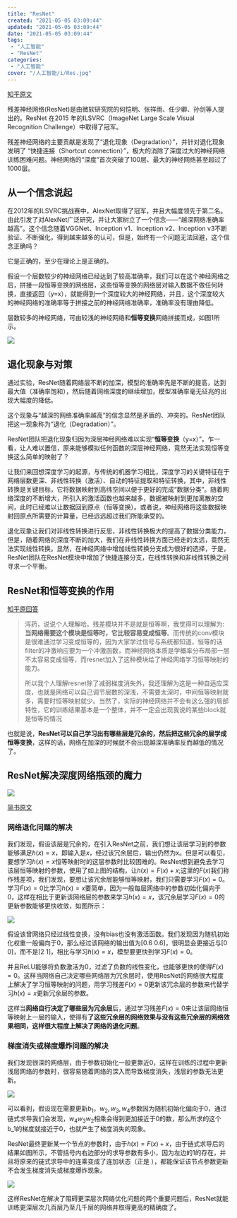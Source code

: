 ```yaml
---
title: "ResNet"
created: "2021-05-05 03:09:44"
updated: "2021-05-05 03:09:44"
date: "2021-05-05 03:09:44"
tags: 
 - "人工智能"
 - "ResNet"
categories: 
 - "人工智能"
cover: "/人工智能/i/Res.jpg"
---
```


[知乎原文](https://zhuanlan.zhihu.com/p/101332297)

残差神经网络(ResNet)是由微软研究院的何恺明、张祥雨、任少卿、孙剑等人提出的。ResNet 在2015 年的ILSVRC（ImageNet Large Scale Visual Recognition Challenge）中取得了冠军。

残差神经网络的主要贡献是发现了“退化现象（Degradation）”，并针对退化现象发明了 “快捷连接（Shortcut connection）”，极大的消除了深度过大的神经网络训练困难问题。神经网络的“深度”首次突破了100层、最大的神经网络甚至超过了1000层。

## 从一个信念说起
在2012年的ILSVRC挑战赛中，AlexNet取得了冠军，并且大幅度领先于第二名。由此引发了对AlexNet广泛研究，并让大家树立了一个信念——“越深网络准确率越高”。这个信念随着VGGNet、Inception v1、Inception v2、Inception v3不断验证、不断强化，得到越来越多的认可，但是，始终有一个问题无法回避，这个信念正确吗？

它是正确的，至少在理论上是正确的。

假设一个层数较少的神经网络已经达到了较高准确率，我们可以在这个神经网络之后，拼接一段恒等变换的网络层，这些恒等变换的网络层对输入数据不做任何转换，直接返回（y=x），就能得到一个深度较大的神经网络，并且，这个深度较大的神经网络的准确率等于拼接之前的神经网络准确率，准确率没有理由降低。

层数较多的神经网络，可由较浅的神经网络和**恒等变换**网络拼接而成，如图1所示。

![](i/Res.jpg)

## 退化现象与对策

通过实验，ResNet随着网络层不断的加深，模型的准确率先是不断的提高，达到最大值（准确率饱和），然后随着网络深度的继续增加，模型准确率毫无征兆的出现大幅度的降低。

这个现象与“越深的网络准确率越高”的信念显然是矛盾的、冲突的。ResNet团队把这一现象称为“退化（Degradation）”。

ResNet团队把退化现象归因为深层神经网络难以实现“**恒等变换**（y=x）”。乍一看，让人难以置信，原来能够模拟任何函数的深层神经网络，竟然无法实现恒等变换这么简单的映射了？

让我们来回想深度学习的起源，与传统的机器学习相比，深度学习的关键特征在于网络层数更深、非线性转换（激活）、自动的特征提取和特征转换，其中，非线性转换是关键目标，它将数据映射到高纬空间以便于更好的完成“数据分类”。随着网络深度的不断增大，所引入的激活函数也越来越多，数据被映射到更加离散的空间，此时已经难以让数据回到原点（恒等变换）。或者说，神经网络将这些数据映射回原点所需要的计算量，已经远远超过我们所能承受的。

退化现象让我们对非线性转换进行反思，非线性转换极大的提高了数据分类能力，但是，随着网络的深度不断的加大，我们在非线性转换方面已经走的太远，竟然无法实现线性转换。显然，在神经网络中增加线性转换分支成为很好的选择，于是，ResNet团队在ResNet模块中增加了快捷连接分支，在线性转换和非线性转换之间寻求一个平衡。

## ResNet和恒等变换的作用

[知乎原回答](https://www.zhihu.com/question/293243905/answer/484708047)

>泻药，说说个人理解哈。残差模块并不是就是恒等啊，我觉得可以理解为:**当网络需要这个模块是恒等时，它比较容易变成恒等**。而传统的conv模块是很难通过学习变成恒等的，因为大家学过信号与系统都知道，恒等的话filter的冲激响应要为一个冲激函数，而神经网络本质是学概率分布局部一层不太容易变成恒等，而resnet加入了这种模块给了神经网络学习恒等映射的能力。
>
>所以我个人理解resnet除了减弱梯度消失外，我还理解为这是一种自适应深度，也就是网络可以自己调节层数的深浅，不需要太深时，中间恒等映射就多，需要时恒等映射就少。当然了，实际的神经网络并不会有这么强的局部特性，它的训练结果基本是一个整体，并不一定会出现我说的某些block就是恒等的情况

也就是说，**ResNet可以自己学习出有哪些层是冗余的，然后把这些冗余的层学成恒等变换**，这样的话，网络在加深的时候就不会出现越深准确率反而越低的情况了。

## ResNet解决深度网络瓶颈的魔力

![](i/ResNet.webp)

[简书原文](https://www.jianshu.com/p/82eab7e1dc82)

### 网络退化问题的解决

我们发现，假设该层是冗余的，在引入ResNet之前，我们想让该层学习到的参数能够满足$h(x)=x$，即输入是$x$，经过该冗余层后，输出仍然为x。但是可以看见，要想学习$h(x)=x$恒等映射时的这层参数时比较困难的。ResNet想到避免去学习该层恒等映射的参数，使用了如上图的结构，让$h(x)=F(x)+x$;这里的$F(x)$我们称作残差项，我们发现，要想让该冗余层能够恒等映射，我们只需要学习$F(x)=0$。学习$F(x)=0$比学习$h(x)=x$要简单，因为一般每层网络中的参数初始化偏向于0，这样在相比于更新该网络层的参数来学习$h(x)=x$，该冗余层学习$F(x)=0$的更新参数能够更快收敛，如图所示：

![](i/ResNet1.webp)

假设该曾网络只经过线性变换，没有bias也没有激活函数。我们发现因为随机初始化权重一般偏向于0，那么经过该网络的输出值为[0.6 0.6]，很明显会更接近与[0 0]，而不是[2 1]，相比与学习$h(x)=x$，模型要更快到学习$F(x)=0$。

并且ReLU能够将负数激活为0，过滤了负数的线性变化，也能够更快的使得$F(x)=0$。这样当网络自己决定哪些网络层为冗余层时，使用ResNet的网络很大程度上解决了学习恒等映射的问题，用学习残差$F(x)=0$更新该冗余层的参数来代替学习$h(x)=x$更新冗余层的参数。

这样当**网络自行决定了哪些层为冗余层**后，通过学习残差$F(x)=0$来让该层网络恒等映射上一层的输入，使得有**了这些冗余层的网络效果与没有这些冗余层的网络效果相同，这样很大程度上解决了网络的退化问题**。

### 梯度消失或梯度爆炸问题的解决

我们发现很深的网络层，由于参数初始化一般更靠近0，这样在训练的过程中更新浅层网络的参数时，很容易随着网络的深入而导致梯度消失，浅层的参数无法更新。

![](i/ResNet2.webp)

可以看到，假设现在需要更新$b_1，w_2,w_3,w_4$参数因为随机初始化偏向于0，通过链式求导我们会发现，$w_4w_3w_2$相乘会得到更加接近于0的数，那么所求的这个b_1的梯度就接近于0，也就产生了梯度消失的现象。

ResNet最终更新某一个节点的参数时，由于$h(x)=F(x)+x$，由于链式求导后的结果如图所示，不管括号内右边部分的求导参数有多小，因为左边的1的存在，并且将原来的链式求导中的连乘变成了连加状态（正是 ），都能保证该节点参数更新不会发生梯度消失或梯度爆炸现象。

![](i/ResNet3.webp)

这样ResNet在解决了阻碍更深层次网络优化问题的两个重要问题后，ResNet就能训练更深层次几百层乃至几千层的网络并取得更高的精确度了。